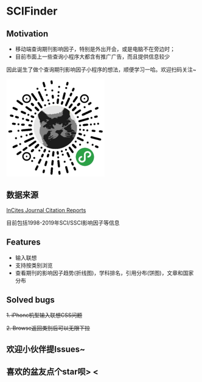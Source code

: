 # SCIFinder
## Motivation

- 移动端查询期刊影响因子，特别是外出开会，或是电脑不在旁边时；
- 目前市面上一些查询小程序大都含有推广广告，而且提供信息较少

因此诞生了做个查询期刊影响因子小程序的想法，顺便学习一哈。欢迎扫码关注~

![QR code](qrcode.jpg)



## 数据来源

[InCites Journal Citation Reports](https://jcr.clarivate.com/)

目前包括1998-2019年SCI/SSCI影响因子等信息

## Features

- 输入联想
- 支持按类别浏览
- 查看期刊的影响因子趋势(折线图)，学科排名，引用分布(饼图)，文章和国家分布

## Solved bugs

~~1. iPhone机型输入联想CSS问题~~

~~2. Browse返回类别后可以无限下拉~~

## 欢迎小伙伴提Issues~

## 喜欢的盆友点个star呗> <